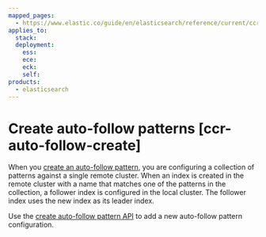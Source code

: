 ```yaml
---
mapped_pages:
  - https://www.elastic.co/guide/en/elasticsearch/reference/current/ccr-auto-follow-create.html
applies_to:
  stack:
  deployment:
    ess:
    ece:
    eck:
    self:
products:
  - elasticsearch
---
```


# Create auto-follow patterns [ccr-auto-follow-create]

When you [create an auto-follow pattern](ccr-getting-started-auto-follow.md), you are configuring a collection of patterns against a single remote cluster. When an index is created in the remote cluster with a name that matches one of the patterns in the collection, a follower index is configured in the local cluster. The follower index uses the new index as its leader index.

Use the [create auto-follow pattern API](https://www.elastic.co/docs/api/doc/elasticsearch/operation/operation-ccr-put-auto-follow-pattern) to add a new auto-follow pattern configuration.

